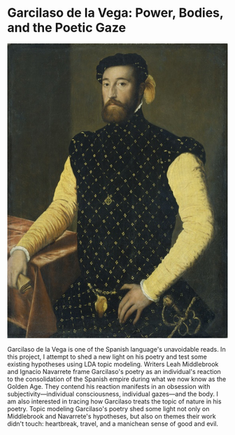# Garcilaso de la Vega: Power, Bodies, and the Poetic Gaze
![Garcilaso de la Vega, looking regal](https://github.com/chloemauvais/mauvais-indivproject-dighum101/blob/main/Garcilaso.jpeg?raw=true)

Garcilaso de la Vega is one of the Spanish language's unavoidable reads. In this project, I attempt to shed a new light on his poetry and test some existing hypotheses using LDA topic modeling. Writers Leah Middlebrook and Ignacio Navarrete frame Garcilaso's poetry as an individual's reaction to the consolidation of the Spanish empire during what we now know as the Golden Age. They contend his reaction manifests in an obsession with subjectivity—individual consciousness, individual gazes—and the body. I am also interested in tracing how Garcilaso treats the topic of nature in his poetry. Topic modeling Garcilaso's poetry shed some light not only on Middlebrook and Navarrete's hypotheses, but also on themes their work didn't touch: heartbreak, travel, and a manichean sense of good and evil. 

